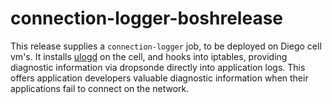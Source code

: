 connection-logger-boshrelease
=============================

This release supplies a `connection-logger` job, to be deployed on Diego cell vm's.
It installs [ulogd](https://www.netfilter.org/projects/ulogd/) on the cell, and hooks
into iptables, providing diagnostic information via dropsonde directly into
application logs. This offers application developers valuable diagnostic information
when their applications fail to connect on the network.
